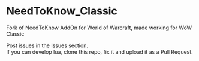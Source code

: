 # NeedToKnow_Classic
Fork of NeedToKnow AddOn for World of Warcraft, made working for WoW Classic

Post issues in the Issues section.  
If you can develop lua, clone this repo, fix it and upload it as a Pull Request.
